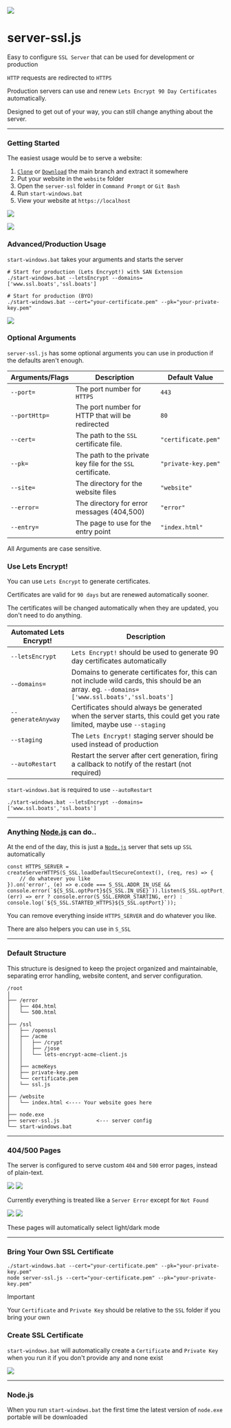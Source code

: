 [![](https://i.imgur.com/nSEjI0t.jpeg)](https://github.com/FirstTimeEZ/server-ssl/archive/refs/heads/main.zip)

# server-ssl.js

Easy to configure `SSL Server` that can be used for development or production

`HTTP` requests are redirected to `HTTPS`

Production servers can use and renew `Lets Encrypt 90 Day Certificates` automatically.

Designed to get out of your way, you can still change anything about the server.

--------

### Getting Started

The easiest usage would be to serve a website:

1. [`Clone`](https://github.com/FirstTimeEZ/server-ssl.git) or [`Download`](https://github.com/FirstTimeEZ/server-ssl/archive/refs/heads/main.zip) the main branch and extract it somewhere
2. Put your website in the `website` folder
3. Open the `server-ssl` folder in `Command Prompt` or `Git Bash`
4. Run `start-windows.bat`
5. View your website at `https://localhost`

[![](https://i.imgur.com/YchiE6S.gif)](https://github.com/FirstTimeEZ/server-ssl/archive/refs/heads/main.zip)

[![](https://i.imgur.com/DEbJVUq.png)](https://github.com/FirstTimeEZ/server-ssl/archive/refs/heads/main.zip)

### Advanced/Production Usage

`start-windows.bat` takes your arguments and starts the server

```
# Start for production (Lets Encrypt!) with SAN Extension
./start-windows.bat --letsEncrypt --domains=['www.ssl.boats','ssl.boats']

# Start for production (BYO)
./start-windows.bat --cert="your-certificate.pem" --pk="your-private-key.pem"
```

[![](https://i.imgur.com/C85fRQC.gif)](https://github.com/FirstTimeEZ/server-ssl/archive/refs/heads/main.zip)

### Optional Arguments

`server-ssl.js` has some optional arguments you can use in production if the defaults aren't enough.

| Arguments/Flags       | Description                                      | Default Value         |
|-------------------------|----------------------------------|-----------------------|
| `--port=`      | The port number for `HTTPS` | `443` |
| `--portHttp=`  | The port number for HTTP that will be redirected | `80` |
| `--cert=`      | The path to the `SSL` certificate file. | `"certificate.pem"` |
| `--pk=`        | The path to the private key file for the `SSL` certificate. | `"private-key.pem"` |
| `--site=`      | The directory for the website files | `"website"` |
| `--error=`     | The directory for error messages (404,500) | `"error"` |
| `--entry=`     | The page to use for the entry point | `"index.html"` |

All Arguments are case sensitive.

### Use Lets Encrypt!

You can use `Lets Encrypt` to generate certificates.

Certificates are valid for `90 days` but are renewed automatically sooner.

The certificates will be changed automatically when they are updated, you don't need to do anything.

| Automated Lets Encrypt!       | Description                                      |
|-------------------------|----------------------------------|
| `--letsEncrypt` | `Lets Encrypt!` should be used to generate 90 day certificates automatically |
| `--domains=` | Domains to generate certificates for, this can not include wild cards, this should be an array. eg. `--domains=['www.ssl.boats','ssl.boats']` |
| `--generateAnyway` | Certificates should always be generated when the server starts, this could get you rate limited, maybe use `--staging`  |
| `--staging` | The `Lets Encrypt!` staging server should be used instead of production |
| `--autoRestart` | Restart the server after cert generation, firing a callback to notify of the restart (not required) |

`start-windows.bat` is required to use `--autoRestart`

```
./start-windows.bat --letsEncrypt --domains=['www.ssl.boats','ssl.boats']
```

--------

### Anything [Node.js](https://nodejs.org/docs/latest/api/) can do..

At the end of the day, this is just a [`Node.js`](https://nodejs.org/docs/latest/api/) server that sets up `SSL` automatically

```
const HTTPS_SERVER = createServerHTTPS(S_SSL.loadDefaultSecureContext(), (req, res) => {
    // do whatever you like
}).on('error', (e) => e.code === S_SSL.ADDR_IN_USE && console.error(`${S_SSL.optPort}${S_SSL.IN_USE}`)).listen(S_SSL.optPort, (err) => err ? console.error(S_SSL.ERROR_STARTING, err) : console.log(`${S_SSL.STARTED_HTTPS}${S_SSL.optPort}`));
```

You can remove everything inside `HTTPS_SERVER` and do whatever you like.

There are also helpers you can use in `S_SSL`

--------

### Default Structure

This structure is designed to keep the project organized and maintainable, separating error handling, website content, and server configuration.

```
/root
│
├── /error
│   ├── 404.html
│   └── 500.html
│
├── /ssl
│   ├── /openssl
│   ├── /acme
│   │   ├── /crypt
│   │   ├── /jose
│   │   └── lets-encrypt-acme-client.js
│   │
│   ├── acmeKeys
│   ├── private-key.pem
│   └── certificate.pem
│   └── ssl.js
│
├── /website
│   └── index.html <---- Your website goes here
│
├── node.exe
├── server-ssl.js            <--- server config
└── start-windows.bat
```

--------

### 404/500 Pages

The server is configured to serve custom `404` and `500` error pages, instead of plain-text.

[![](https://i.imgur.com/gzgRNdQ.png)](https://github.com/FirstTimeEZ/server-ssl/archive/refs/heads/main.zip) [![](https://i.imgur.com/KSixh7q.png)](https://github.com/FirstTimeEZ/server-ssl/archive/refs/heads/main.zip)

Currently everything is treated like a `Server Error` except for `Not Found`

[![](https://i.imgur.com/l8DMrQY.png)](https://github.com/FirstTimeEZ/server-ssl/archive/refs/heads/main.zip) [![](https://i.imgur.com/mP2d4vi.png)](https://github.com/FirstTimeEZ/server-ssl/archive/refs/heads/main.zip)

These pages will automatically select light/dark mode

--------

### Bring Your Own SSL Certificate

```
./start-windows.bat --cert="your-certificate.pem" --pk="your-private-key.pem"
node server-ssl.js --cert="your-certificate.pem" --pk="your-private-key.pem"
```

> [!IMPORTANT]
> Your `Certificate` and `Private Key` should be relative to the `SSL` folder if you bring your own

### Create SSL Certificate

`start-windows.bat` will automatically create a `Certificate` and `Private Key` when you run it if you don't provide any and none exist

[![](https://i.imgur.com/vAMuDOG.png)](https://github.com/FirstTimeEZ/server-ssl/archive/refs/heads/main.zip)

--------

### Node.js

When you run `start-windows.bat` the first time the latest version of `node.exe` portable will be downloaded
